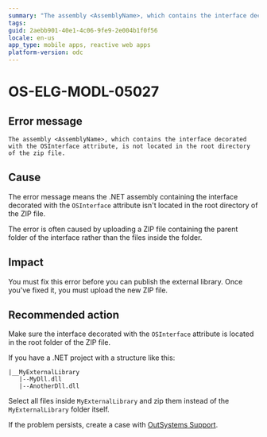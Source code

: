 ```yaml
---
summary: "The assembly <AssemblyName>, which contains the interface decorated with the OSInterface attribute, is not located in the root directory of the zip file."
tags:
guid: 2aebb901-40e1-4c06-9fe9-2e004b1f0f56
locale: en-us
app_type: mobile apps, reactive web apps
platform-version: odc
---
```


# OS-ELG-MODL-05027

## Error message

`The assembly <AssemblyName>, which contains the interface decorated with the OSInterface attribute, is not located in the root directory of the zip file.`

## Cause

The error message means the .NET assembly containing the interface decorated with the `OSInterface` attribute isn't located in the root directory of the ZIP file.

The error is often caused by uploading a ZIP file containing the parent folder of the interface rather than the files inside the folder.

## Impact

You must fix this error before you can publish the external library. Once you've fixed it, you must upload the new ZIP file.

## Recommended action

Make sure the interface decorated with the `OSInterface` attribute is located in the root folder of the ZIP file.

If you have a .NET project with a structure like this:

    |__MyExternalLibrary
       |--MyDll.dll
       |--AnotherDll.dll

Select all files inside `MyExternalLibrary` and zip them instead of the `MyExternalLibrary` folder itself.

If the problem persists, create a case with [OutSystems Support](https://www.outsystems.com/support/portal/open-support-case?ErrorCode=OS-ELG-MODL-05027).
 

